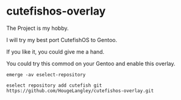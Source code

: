 # cutefishos-overlay

The Project is my hobby.

I will try my best port CutefishOS to Gentoo.

If you like it, you could give me a hand.

You could try this commod on your Gentoo and enable this overlay.

`emerge -av eselect-repository`

`eselect repository add cutefish git https://github.com/HougeLangley/cutefishos-overlay.git`
